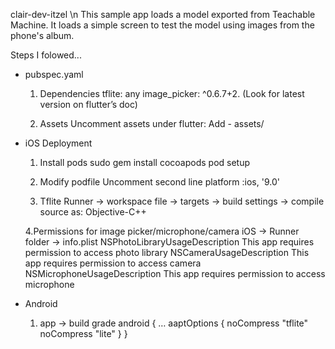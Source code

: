 clair-dev-itzel \n
This sample app loads a model exported from Teachable Machine. 
It loads a simple screen to test the model using images from the phone's album.

Steps I folowed...

- pubspec.yaml
	1. Dependencies
		tflite: any
 		image_picker: ^0.6.7+2. (Look for latest version on flutter’s doc)

	2. Assets
		Uncomment assets under flutter:
		Add - assets/

- iOS Deployment

	1. Install pods 
		sudo gem install cocoapods
		pod setup

	2. Modify podfile
		Uncomment second line
		platform :ios, '9.0'

	3. Tflite
		Runner -> workspace file -> targets -> build settings -> compile source as: Objective-C++

	4.Permissions for image picker/microphone/camera
		iOS -> Runner folder -> info.plist
		<key>NSPhotoLibraryUsageDescription</key>
		<string>This app requires permission to access photo library</string>
		<key>NSCameraUsageDescription</key>
		<string>This app requires permission to access camera</string>
		<key>NSMicrophoneUsageDescription</key>
		<string>This app requires permission to access microphone</string>
		

- Android
	1. app -> build grade
		android {
			…
			aaptOptions {
        				noCompress "tflite"
        				noCompress "lite"
    			}
		}
	
